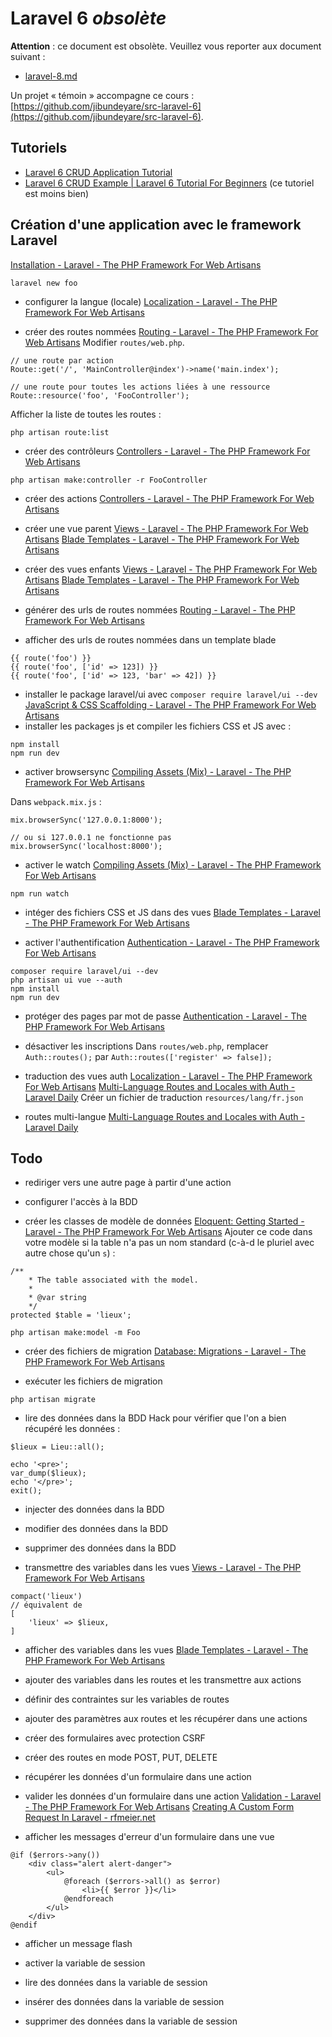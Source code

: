 # Laravel 6 *obsolète*

**Attention** : ce document est obsolète.
Veuillez vous reporter aux document suivant :

- [laravel-8.md](laravel-8.md)

Un projet « témoin » accompagne ce cours : [https://github.com/jibundeyare/src-laravel-6](https://github.com/jibundeyare/src-laravel-6).

## Tutoriels

- [Laravel 6 CRUD Application Tutorial](https://www.itsolutionstuff.com/post/laravel-6-crud-application-tutorialexample.html)
- [Laravel 6 CRUD Example | Laravel 6 Tutorial For Beginners](https://appdividend.com/2019/09/12/laravel-6-crud-example-laravel-6-tutorial-for-beginners/) (ce tutoriel est moins bien)

## Création d'une application avec le framework Laravel

[Installation - Laravel - The PHP Framework For Web Artisans](https://laravel.com/docs/6.x/)

```
laravel new foo
```

- configurer la langue (locale)
[Localization - Laravel - The PHP Framework For Web Artisans](https://laravel.com/docs/6.x/localization#configuring-the-locale)

- créer des routes nommées
[Routing - Laravel - The PHP Framework For Web Artisans](https://laravel.com/docs/6.x/routing#basic-routing)
Modifier `routes/web.php`.
```
// une route par action
Route::get('/', 'MainController@index')->name('main.index');
```
```
// une route pour toutes les actions liées à une ressource
Route::resource('foo', 'FooController');
```
Afficher la liste de toutes les routes :
```
php artisan route:list
```


- créer des contrôleurs
[Controllers - Laravel - The PHP Framework For Web Artisans](https://laravel.com/docs/6.x/controllers#single-action-controllers)
```
php artisan make:controller -r FooController
```
- créer des actions
[Controllers - Laravel - The PHP Framework For Web Artisans](https://laravel.com/docs/6.x/controllers#single-action-controllers)

- créer une vue parent
[Views - Laravel - The PHP Framework For Web Artisans](https://laravel.com/docs/6.x/views#creating-views)
[Blade Templates - Laravel - The PHP Framework For Web Artisans](https://laravel.com/docs/6.x/blade)
- créer des vues enfants
[Views - Laravel - The PHP Framework For Web Artisans](https://laravel.com/docs/6.x/views#creating-views)
[Blade Templates - Laravel - The PHP Framework For Web Artisans](https://laravel.com/docs/6.x/blade)

- générer des urls de routes nommées
[Routing - Laravel - The PHP Framework For Web Artisans](https://laravel.com/docs/6.x/routing#named-routes)
- afficher des urls de routes nommées dans un template blade
```
{{ route('foo') }}
{{ route('foo', ['id' => 123]) }}
{{ route('foo', ['id' => 123, 'bar' => 42]) }}
```

- installer le package laravel/ui avec `composer require laravel/ui --dev`
[JavaScript & CSS Scaffolding - Laravel - The PHP Framework For Web Artisans](https://laravel.com/docs/6.x/frontend)
- installer les packages js et compiler les fichiers CSS et JS avec :
```
npm install
npm run dev
```

- activer browsersync
[Compiling Assets (Mix) - Laravel - The PHP Framework For Web Artisans](https://laravel.com/docs/6.x/mix#browsersync-reloading)

Dans `webpack.mix.js` :

```
mix.browserSync('127.0.0.1:8000');

// ou si 127.0.0.1 ne fonctionne pas
mix.browserSync('localhost:8000');
```

- activer le watch
[Compiling Assets (Mix) - Laravel - The PHP Framework For Web Artisans](https://laravel.com/docs/6.x/mix#running-mix)
```
npm run watch
```

- intéger des fichiers CSS et JS dans des vues
[Blade Templates - Laravel - The PHP Framework For Web Artisans](https://laravel.com/docs/6.x/blade#stacks)

- activer l'authentification
[Authentication - Laravel - The PHP Framework For Web Artisans](https://laravel.com/docs/6.x/authentication#included-routing)
```
composer require laravel/ui --dev
php artisan ui vue --auth
npm install
npm run dev
```
- protéger des pages par mot de passe
[Authentication - Laravel - The PHP Framework For Web Artisans](https://laravel.com/docs/6.x/authentication#included-routing)

- désactiver les inscriptions
Dans `routes/web.php`, remplacer `Auth::routes();` par `Auth::routes(['register' => false]);`

- traduction des vues auth
[Localization - Laravel - The PHP Framework For Web Artisans](https://laravel.com/docs/6.x/localization)
[Multi-Language Routes and Locales with Auth - Laravel Daily](https://laraveldaily.com/multi-language-routes-and-locales-with-auth/)
Créer un fichier de traduction `resources/lang/fr.json`
- routes multi-langue
[Multi-Language Routes and Locales with Auth - Laravel Daily](https://laraveldaily.com/multi-language-routes-and-locales-with-auth/)

## Todo

- rediriger vers une autre page à partir d'une action

- configurer l'accès à la BDD

- créer les classes de modèle de données
[Eloquent: Getting Started - Laravel - The PHP Framework For Web Artisans](https://laravel.com/docs/6.x/eloquent#defining-models)
Ajouter ce code dans votre modèle si la table n'a pas un nom standard (c-à-d le pluriel avec autre chose qu'un `s`) :
```
/**
    * The table associated with the model.
    *
    * @var string
    */
protected $table = 'lieux';
```
```
php artisan make:model -m Foo
```

- créer des fichiers de migration
[Database: Migrations - Laravel - The PHP Framework For Web Artisans](https://laravel.com/docs/6.x/migrations#creating-columns)

- exécuter les fichiers de migration
```
php artisan migrate
```
- lire des données dans la BDD
Hack pour vérifier que l'on a bien récupéré les données :
```
$lieux = Lieu::all();

echo '<pre>';
var_dump($lieux);
echo '</pre>';
exit();
```

- injecter des données dans la BDD
- modifier des données dans la BDD
- supprimer des données dans la BDD

- transmettre des variables dans les vues
[Views - Laravel - The PHP Framework For Web Artisans](https://laravel.com/docs/6.x/views#creating-views)
```
compact('lieux')
// équivalent de
[
    'lieux' => $lieux,
]
```
- afficher des variables dans les vues
[Blade Templates - Laravel - The PHP Framework For Web Artisans](https://laravel.com/docs/6.x/blade#loops)

- ajouter des variables dans les routes et les transmettre aux actions
- définir des contraintes sur les variables de routes
- ajouter des paramètres aux routes et les récupérer dans une actions

- créer des formulaires avec protection CSRF
- créer des routes en mode POST, PUT, DELETE
- récupérer les données d'un formulaire dans une action
- valider les données d'un formulaire dans une action
[Validation - Laravel - The PHP Framework For Web Artisans](https://laravel.com/docs/6.x/validation)
[Creating A Custom Form Request In Laravel - rfmeier.net](https://rfmeier.net/creating-custom-form-request-laravel/)
- afficher les messages d'erreur d'un formulaire dans une vue
```
@if ($errors->any())
    <div class="alert alert-danger">
        <ul>
            @foreach ($errors->all() as $error)
                <li>{{ $error }}</li>
            @endforeach
        </ul>
    </div>
@endif
```
- afficher un message flash

- activer la variable de session
- lire des données dans la variable de session
- insérer des données dans la variable de session
- supprimer des données dans la variable de session


